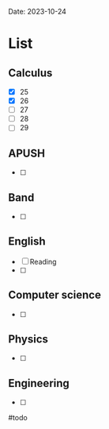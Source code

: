 Date:  2023-10-24
# List

## Calculus
- [x] 25
- [x] 26
- [ ] 27
- [ ] 28
- [ ] 29
## APUSH
- [ ] 
## Band 
- [ ] 
## English
- [ ] Reading
- [ ] 
## Computer science
- [ ] 
## Physics 
- [ ] 
## Engineering
- [ ] 

#todo
